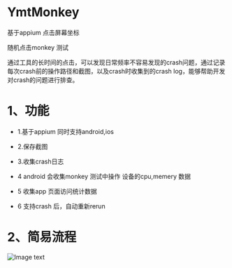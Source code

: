 # YmtMonkey

基于appium 点击屏幕坐标

随机点击monkey 测试

通过工具的长时间的点击，可以发现日常频率不容易发现的crash问题，通过记录每次crash前的操作路径和截图，以及crash时收集到的crash log，能够帮助开发对crash的问题进行排查。


# 1、功能

- 1.基于appium 同时支持android,ios 

- 2.保存截图

- 3.收集crash日志

- 4 android 会收集monkey 测试中操作 设备的cpu,memery 数据

- 5 收集app 页面访问统计数据

- 6 支持crash 后，自动重新rerun

# 2、简易流程

  ![Image text](https://raw.githubusercontent.com/seansun/YmtMonkey/master/img/flow.png)



